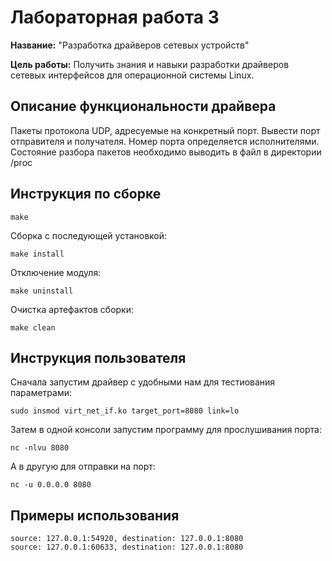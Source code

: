 # Лабораторная работа 3

**Название:** "Разработка драйверов сетевых устройств"

**Цель работы:** Получить знания и навыки разработки драйверов сетевых 
интерфейсов для операционной системы Linux.

## Описание функциональности драйвера

Пакеты протокола UDP, адресуемые на конкретный порт. Вывести 
порт отправителя и получателя. Номер порта определяется 
исполнителями. </br>
Состояние разбора пакетов необходимо выводить в файл в 
директории /proc

## Инструкция по сборке

```
make
```

Сборка с последующей установкой:

```
make install
```

Отключение модуля:

```
make uninstall
```

Очистка артефактов сборки:

```
make clean
```

## Инструкция пользователя

Сначала запустим драйвер с удобными нам для тестиования параметрами:

```
sudo insmod virt_net_if.ko target_port=8080 link=lo
```

Затем в одной консоли запустим программу для прослушивания порта:

```
nc -nlvu 8080
```

А в другую для отправки на порт:

```
nc -u 0.0.0.0 8080
```

## Примеры использования

```
source: 127.0.0.1:54920, destination: 127.0.0.1:8080
source: 127.0.0.1:60633, destination: 127.0.0.1:8080
```

